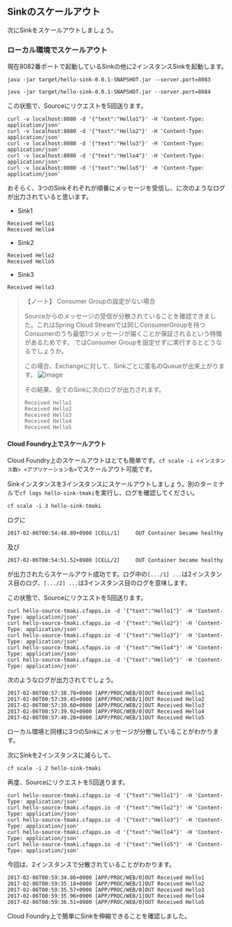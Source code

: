 ## Sinkのスケールアウト

次にSinkをスケールアウトしましょう。

### ローカル環境でスケールアウト

現在8082番ポートで起動しているSinkの他に2インスタンスSinkを起動します。

```
java -jar target/hello-sink-0.0.1-SNAPSHOT.jar --server.port=8083
```


```
java -jar target/hello-sink-0.0.1-SNAPSHOT.jar --server.port=8084
```

この状態で、Sourceにリクエストを5回送ります。


```
curl -v localhost:8080 -d '{"text":"Hello1"}' -H 'Content-Type: application/json'
curl -v localhost:8080 -d '{"text":"Hello2"}' -H 'Content-Type: application/json'
curl -v localhost:8080 -d '{"text":"Hello3"}' -H 'Content-Type: application/json'
curl -v localhost:8080 -d '{"text":"Hello4"}' -H 'Content-Type: application/json'
curl -v localhost:8080 -d '{"text":"Hello5"}' -H 'Content-Type: application/json'
```

おそらく、3つのSinkそれぞれが順番にメッセージを受信し、に次のようなログが出力されていると思います。

* Sink1

```
Received Hello1
Received Hello4
```

* Sink2

```
Received Hello2
Received Hello5
```

* Sink3

```
Received Hello3
```


> 【ノート】 Consumer Groupの設定がない場合
>
> Sourceからのメッセージの受信が分散されていることを確認できました。これはSpring Cloud Streamでは同じConsumerGroupを持つConsumerのうち最低1つメッセージが届くことが保証されるという特徴があるためです。
> ではConsumer Groupを設定せずに実行するとどうなるでしょうか。
> 
> この場合、Exchangeに対して、Sinkごとに匿名のQueueが出来上がります。
> ![image](https://qiita-image-store.s3.amazonaws.com/0/1852/be80d8f4-03f0-2c79-8cd9-acc17d016c9e.png)
>
> その結果、全てのSinkに次のログが出力されます。
>
> ``` 
> Received Hello1
> Received Hello2
> Received Hello3
> Received Hello4
> Received Hello5
> ``` 


#### Cloud Foundry上でスケールアウト


Cloud Foundry上のスケールアウトはとても簡単です。`cf scale -i <インスタンス数> <アプリケーション名>`でスケールアウト可能です。

Sinkインスタンスを3インスタンスにスケールアウトしましょう。別のターミナルで`cf logs hello-sink-tmaki`を実行し、ログを確認してください。

```
cf scale -i 3 hello-sink-tmaki
```

ログに

```
2017-02-06T00:54:48.89+0900 [CELL/1]     OUT Container became healthy
```

及び

```
2017-02-06T00:54:51.52+0900 [CELL/2]     OUT Container became healthy
```

が出力されたらスケールアウト成功です。ログ中の`[.../1] ...`は2インスタンス目のログ、`[.../2] ...`は3インスタンス目のログを意味します。

この状態で、Sourceにリクエストを5回送ります。

```
curl hello-source-tmaki.cfapps.io -d '{"text":"Hello1"}' -H 'Content-Type: application/json'
curl hello-source-tmaki.cfapps.io -d '{"text":"Hello2"}' -H 'Content-Type: application/json'
curl hello-source-tmaki.cfapps.io -d '{"text":"Hello3"}' -H 'Content-Type: application/json'
curl hello-source-tmaki.cfapps.io -d '{"text":"Hello4"}' -H 'Content-Type: application/json'
curl hello-source-tmaki.cfapps.io -d '{"text":"Hello5"}' -H 'Content-Type: application/json'
```

次のようなログが出力されてでしょう。

```
2017-02-06T00:57:38.78+0900 [APP/PROC/WEB/0]OUT Received Hello1
2017-02-06T00:57:39.45+0900 [APP/PROC/WEB/1]OUT Received Hello2
2017-02-06T00:57:39.60+0900 [APP/PROC/WEB/2]OUT Received Hello3
2017-02-06T00:57:39.92+0900 [APP/PROC/WEB/0]OUT Received Hello4
2017-02-06T00:57:40.28+0900 [APP/PROC/WEB/1]OUT Received Hello5
```

ローカル環境と同様に3つのSinkにメッセージが分散していることがわかります。


次にSinkを2インスタンスに減らして、

```
cf scale -i 2 hello-sink-tmaki
```


再度、Sourceにリクエストを5回送ります。

```
curl hello-source-tmaki.cfapps.io -d '{"text":"Hello1"}' -H 'Content-Type: application/json'
curl hello-source-tmaki.cfapps.io -d '{"text":"Hello2"}' -H 'Content-Type: application/json'
curl hello-source-tmaki.cfapps.io -d '{"text":"Hello3"}' -H 'Content-Type: application/json'
curl hello-source-tmaki.cfapps.io -d '{"text":"Hello4"}' -H 'Content-Type: application/json'
curl hello-source-tmaki.cfapps.io -d '{"text":"Hello5"}' -H 'Content-Type: application/json'
```

今回は、2インスタンスで分散されていることがわかります。

```
2017-02-06T00:59:34.86+0900 [APP/PROC/WEB/0]OUT Received Hello1
2017-02-06T00:59:35.18+0900 [APP/PROC/WEB/1]OUT Received Hello2
2017-02-06T00:59:35.57+0900 [APP/PROC/WEB/0]OUT Received Hello3
2017-02-06T00:59:35.96+0900 [APP/PROC/WEB/1]OUT Received Hello4
2017-02-06T00:59:36.51+0900 [APP/PROC/WEB/0]OUT Received Hello5
```

Cloud Foundry上で簡単にSinkを伸縮できることを確認しました。
